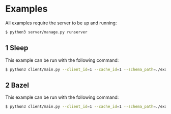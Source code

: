 # Examples

All examples require the server to be up and running:

```bash
$ python3 server/manage.py runserver
```

## 1 Sleep

This example can be run with the following command:

```bash
$ python3 client/main.py --client_id=1 --cache_id=1 --schema_path=./examples/sleep/schema.yaml --repo_state_path=.
```


## 2 Bazel

This example can be run with the following command:

```bash
$ python3 client/main.py --client_id=1 --cache_id=1 --schema_path=./examples/bazel/schema.yaml --repo_state_path=. --workspace_path=./examples/bazel
```
